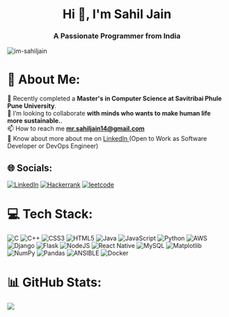 <h1 align="center">Hi 👋, I'm Sahil Jain</h1>
<h3 align="center">A Passionate Programmer from India</h3>

<p align="left"> <img src="https://komarev.com/ghpvc/?username=im-sahiljain&label=Profile%20views&color=0e75b6&style=flat" alt="im-sahiljain" /> </p>







# 💫 About Me:
🌱 Recently completed a **Master's in Computer Science at Savitribai Phule Pune University**.<br>
👯 I’m looking to collaborate **with minds who wants to make human life more sustainable.**.<br>
📫 How to reach me **mr.sahiljain14@gmail.com**<br>
📄 Know about more about me on <a href="https://www.linkedin.com/in/mrsahiljain/"> LinkedIn </a> (Open to Work as Software Developer or DevOps Engineer)



## 🌐 Socials:
[![LinkedIn](https://img.shields.io/badge/LinkedIn-0A66C2.svg?style=for-the-badge&logo=LinkedIn&logoColor=white)](https://www.linkedin.com/mrsahiljain)
[![Hackerrank](https://img.shields.io/badge/HackerRank-00EA64.svg?style=for-the-badge&logo=HackerRank&logoColor=white)](https://www.hackerrank.com/profile/mrsahiljain)
[![leetcode](https://img.shields.io/badge/LeetCode-FFA116.svg?style=for-the-badge&logo=LeetCode&logoColor=white])](https://leetcode.com/mr_sahiljain14/)

# 💻 Tech Stack:
![C](https://img.shields.io/badge/c-%2300599C.svg?style=for-the-badge&logo=c&logoColor=white) ![C++](https://img.shields.io/badge/c++-%2300599C.svg?style=for-the-badge&logo=c%2B%2B&logoColor=white) ![CSS3](https://img.shields.io/badge/css3-%231572B6.svg?style=for-the-badge&logo=css3&logoColor=white) ![HTML5](https://img.shields.io/badge/html5-%23E34F26.svg?style=for-the-badge&logo=html5&logoColor=white) ![Java](https://img.shields.io/badge/java-%23ED8B00.svg?style=for-the-badge&logo=openjdk&logoColor=white) ![JavaScript](https://img.shields.io/badge/javascript-%23323330.svg?style=for-the-badge&logo=javascript&logoColor=%23F7DF1E) ![Python](https://img.shields.io/badge/python-3670A0?style=for-the-badge&logo=python&logoColor=ffdd54) ![AWS](https://img.shields.io/badge/AWS-%23FF9900.svg?style=for-the-badge&logo=amazon-aws&logoColor=white) ![Django](https://img.shields.io/badge/django-%23092E20.svg?style=for-the-badge&logo=django&logoColor=white) ![Flask](https://img.shields.io/badge/flask-%23000.svg?style=for-the-badge&logo=flask&logoColor=white) ![NodeJS](https://img.shields.io/badge/node.js-6DA55F?style=for-the-badge&logo=node.js&logoColor=white) ![React Native](https://img.shields.io/badge/react_native-%2320232a.svg?style=for-the-badge&logo=react&logoColor=%2361DAFB) ![MySQL](https://img.shields.io/badge/mysql-%2300000f.svg?style=for-the-badge&logo=mysql&logoColor=white) ![Matplotlib](https://img.shields.io/badge/Matplotlib-%23ffffff.svg?style=for-the-badge&logo=Matplotlib&logoColor=black) ![NumPy](https://img.shields.io/badge/numpy-%23013243.svg?style=for-the-badge&logo=numpy&logoColor=white) ![Pandas](https://img.shields.io/badge/pandas-%23150458.svg?style=for-the-badge&logo=pandas&logoColor=white) ![ANSIBLE](https://img.shields.io/badge/ansible-%231A1918.svg?style=for-the-badge&logo=ansible&logoColor=white) ![Docker](https://img.shields.io/badge/docker-%230db7ed.svg?style=for-the-badge&logo=docker&logoColor=white)
# 📊 GitHub Stats:
<!-- ![](https://github-readme-stats.vercel.app/api?username=im-sahiljain&theme=default&hide_border=false&include_all_commits=false&count_private=false)<br/> -->
<!--![](https://github-readme-streak-stats.herokuapp.com/?user=im-sahiljain&theme=default&hide_border=false)<br/>*/ -->
![](https://github-readme-stats.vercel.app/api/top-langs/?username=im-sahiljain&theme=default&hide_border=false&include_all_commits=false&count_private=false&layout=compact)

<!--!### ✍️ Random Dev Quote
[](https://quotes-github-readme.vercel.app/api?type=horizontal&theme=radical)

---
[![](https://visitcount.itsvg.in/api?id=im-sahiljain&icon=0&color=0)](https://visitcount.itsvg.in)

Proudly created with GPRM ( https://gprm.itsvg.in ) -->


